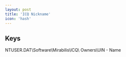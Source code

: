 ```yaml
---
layout: post
title: 'ICQ Nickname'
icon: 'hash'
---
```


## Keys

NTUSER.DAT\Software\Mirabilis\ICQ\ Owners\UIN - Name

